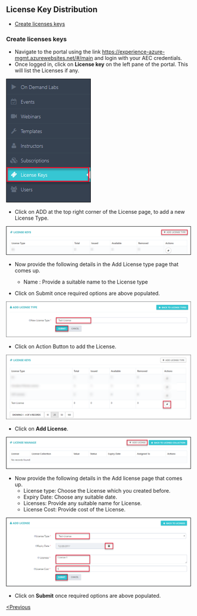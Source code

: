 
## License Key Distribution
 * [Create licenses keys](#create-licenses-keys)

### Create licenses keys
- Navigate to the portal using the link https://experience-azure-mgmt.azurewebsites.net/#/main and login with your AEC credentials.  
- Once logged in, click on **License key** on the left pane of the portal. This will list the Licenses if any. 

<img src="/Images/License_key.png"/>

- Click on ADD at the top right corner of the License page, to add a new License Type.

<img src="/Images/Click_Add_LicenseType.png"/>

- Now provide the following details in the Add License type page that comes up.
   * Name : Provide a suitable name to the License type

- Click on Submit once required options are above populated.

<img src="/Images/Create_LicenseKey.png"/>

- Click on Action Button to add the License.

<img src="/Images/License_Action.png"/>

- Click on **Add License**.

<img src="/Images/Click_AddLicense.png"/>

- Now provide the following details in the Add license page that comes up.
  * License type: Choose the License which you created before.
  * Expiry Date: Choose any suitable date.
  * Licenses: Provide any suitable name for License.
  * License Cost: Provide cost of the License.

<img src="/Images/Click_Add_LicenseDetails.png"/>

- Click on **Submit** once required options are above populated.


[<Previous](https://github.com/ShivaniThadiyan/Azure-Experience-Center/blob/master/docs/Report.md) 

